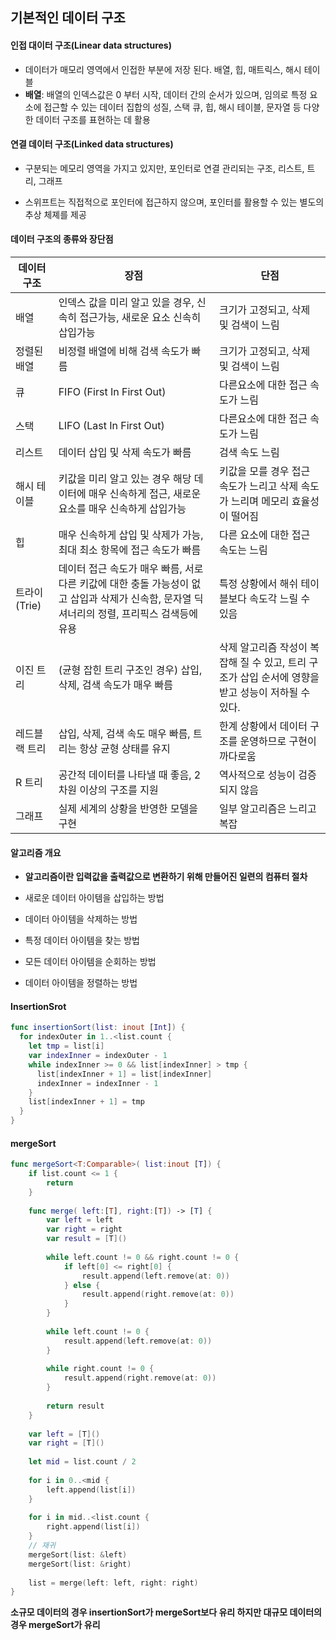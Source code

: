 ## 기본적인 데이터 구조

#### 인접 대이터 구조(Linear data structures)

* 데이터가 매모리 영역에서 인접한 부분에 저장 된다. 배열, 힙, 매트릭스, 해시 테이블
* **배열**: 배열의 인덱스값은 0 부터 시작, 데이터 간의 순서가 있으며, 임의로 특정 요소에 접근할 수 있는 데이터 집합의 성질, 스택 큐, 힙, 해시 테이블, 문자열 등 다양한 데이터 구조를 표현하는 데 활용



#### 연결 데이터 구조(Linked data structures)

* 구분되는 메모리 영역을 가지고 있지만, 포인터로 연결 관리되는 구조, 리스트, 트리, 그래프

* 스위프트는 직접적으로 포인터에 접근하지 않으며, 포인터를 활용할 수 있는 별도의 추상 체졔를 제공



#### 데이터 구조의 종류와 장단점

| 데이터 구조       | 장점                                                         | 단점                                                         |
| ----------------- | ------------------------------------------------------------ | ------------------------------------------------------------ |
| 배열              | 인덱스 값을 미리 알고 있을 경우, 신속히 접근가능, 새로운 요소 신속히 삽입가능 | 크기가 고정되고, 삭제 및 검색이 느림                         |
| 정렬된       배열 | 비정렬 배열에 비해 검색 속도가 빠름                          | 크기가 고정되고, 삭제 및 검색이 느림                         |
| 큐                | FIFO (First In First Out)                                    | 다른요소에 대한 접근 속도가 느림                             |
| 스택              | LIFO (Last In First Out)                                     | 다른요소에 대한 접근 속도가 느림                             |
| 리스트            | 데이터 삽입 및 삭제 속도가 빠름                              | 검색 속도 느림                                               |
| 해시 테이블       | 키값을 미리 알고 있는 경우 해당 데이터에 매우 신속하게 접근, 새로운  요소를 매우 신속하게 삽입가능 | 키값을 모를 경우 접근 속도가 느리고 삭제 속도가 느리며 메모리 효율성이 떨어짐 |
| 힙                | 매우 신속하게 삽입 및 삭제가 가능, 최대 최소 항목에 접근 속도가 빠름 | 다른 요소에 대한 접근 속도는 느림                            |
| 트라이 (Trie)     | 데이터 접근 속도가 매우 빠름, 서로 다른 키값에 대한 충돌 가능성이 없고 삽입과 삭제가 신속함, 문자열 딕셔너리의 정렬, 프리픽스 검색등에 유용 | 특정 상황에서 해쉬 테이블보다 속도각 느릴 수 있음            |
| 이진 트리         | (균형 잡힌 트리 구조인 경우) 삽입, 삭제, 검색 속도가 매우 빠름 | 삭제 알고리즘 작성이 복잡해 질 수 있고, 트리 구조가 삽입 순서에 영향을 받고 성능이 저하될 수 있다. |
| 레드블랙 트리     | 삽입, 삭제, 검색 속도 매우 빠름, 트리는 항상 균형 상태를 유지 | 한계 상황에서 데이터 구조를 운영하므로 구현이 까다로움       |
| R    트리         | 공간적 데이터를 나타낼 때 좋음, 2차원 이상의 구조를 지원     | 역사적으로 성능이 검증 되지 않음                             |
| 그래프            | 실제 세계의 상황을 반영한 모델을 구현                        | 일부 알고리즘은 느리고 복잡                                  |

#### 알고리즘 개요

* **알고리즘이란 입력값을 출력값으로 변환하기 위해 만들어진 일련의 컴퓨터 절차**

* 새로운 데이터 아이템을 삽입하는 방법
* 데이터 아이템을 삭제하는 방법
* 특정 데이터 아이템을 찾는 방법
* 모든 데이터 아이템을 순회하는 방법
* 데이터 아이템을 정렬하는 방법



#### InsertionSrot

```swift
func insertionSort(list: inout [Int]) {
  for indexOuter in 1..<list.count {
    let tmp = list[i]
    var indexInner = indexOuter - 1
    while indexInner >= 0 && list[indexInner] > tmp {
      list[indexInner + 1] = list[indexInner]
      indexInner = indexInner - 1
    }
    list[indexInner + 1] = tmp
  }
}
```

#### mergeSort

```swift
func mergeSort<T:Comparable>( list:inout [T]) {
    if list.count <= 1 {
        return
    }
    
    func merge( left:[T], right:[T]) -> [T] {
        var left = left
        var right = right
        var result = [T]()
        
        while left.count != 0 && right.count != 0 {
            if left[0] <= right[0] {
                result.append(left.remove(at: 0))
            } else {
                result.append(right.remove(at: 0))
            }
        }
        
        while left.count != 0 {
            result.append(left.remove(at: 0))
        }
        
        while right.count != 0 {
            result.append(right.remove(at: 0))
        }
        
        return result
    }
    
    var left = [T]()
    var right = [T]()
    
    let mid = list.count / 2
    
    for i in 0..<mid {
        left.append(list[i])
    }
    
    for i in mid..<list.count {
        right.append(list[i])
    }
    // 재귀
    mergeSort(list: &left)
    mergeSort(list: &right)
    
    list = merge(left: left, right: right)
}
```

**소규모 데이터의 경우 insertionSort가 mergeSort보다 유리 하지만 대규모 데이터의 경우 mergeSort가 유리**

